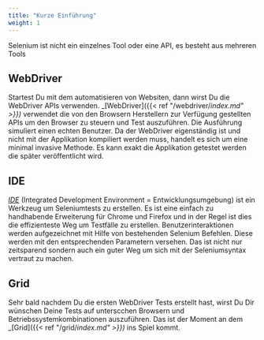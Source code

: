 ```yaml
---
title: "Kurze Einführung"
weight: 1
---
```


Selenium ist nicht ein einzelnes Tool oder eine API, es besteht aus mehreren Tools

## WebDriver

Startest Du mit dem automatisieren von Websiten, dann wirst Du die WebDriver APIs verwenden.
_[WebDriver]({{< ref "/webdriver/_index.md" >}})_ verwendet die von den Browsern
Herstellern zur Verfügung gestellten APIs um den Browser zu steuern und Test
auszuführen. Die Ausführung simuliert einen echten Benutzer. Da der WebDriver eigenständig
ist und nicht mit der Applikation kompiliert werden muss, handelt es sich um eine minimal 
invasive Methode. Es kann exakt die Applikation getestet werden die später veröffentlicht wird.  

## IDE

_[IDE](https://selenium.dev/selenium-ide)_ (Integrated Development Environment = Entwicklungsumgebung)
ist ein Werkzeug um Seleniumtests zu erstellen. Es ist eine einfach zu handhabende 
Erweiterung für Chrome und Firefox und in der Regel ist dies die effizienteste Weg
um Testfälle zu erstellen. Benutzerinteraktionen werden aufgezeichnet mit Hilfe von 
bestehenden Selenium Befehlen. Diese werden mit den entsprechenden Parametern versehen.
Das ist nicht nur zeitsparend sondern auch ein guter Weg um sich mit der Seleniumsyntax 
vertraut zu machen.

## Grid

Sehr bald nachdem Du die ersten WebDriver Tests erstellt hast, wirst Du Dir 
wünschen Deine Tests auf unterscchen Browsern und Betriebssystemkombinationen
auszuführen. Das ist der Moment an dem _[Grid]({{< ref "/grid/_index.md" >}})_ ins 
Spiel kommt.
